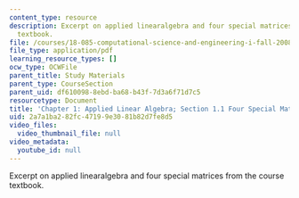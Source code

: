 ```yaml
---
content_type: resource
description: Excerpt on applied linearalgebra and four special matrices from the course
  textbook.
file: /courses/18-085-computational-science-and-engineering-i-fall-2008/2a7a1ba282fc47199e3081b82d7fe8d5_cse11.pdf
file_type: application/pdf
learning_resource_types: []
ocw_type: OCWFile
parent_title: Study Materials
parent_type: CourseSection
parent_uid: df610098-8ebd-ba68-b43f-7d3a6f71d7c5
resourcetype: Document
title: 'Chapter 1: Applied Linear Algebra; Section 1.1 Four Special Matrices'
uid: 2a7a1ba2-82fc-4719-9e30-81b82d7fe8d5
video_files:
  video_thumbnail_file: null
video_metadata:
  youtube_id: null
---
```

Excerpt on applied linearalgebra and four special matrices from the course textbook.

